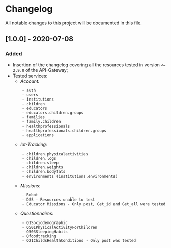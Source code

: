 # Changelog
All notable changes to this project will be documented in this file.

## [1.0.0] - 2020-07-08
### Added
- Insertion of the changelog covering all the resources tested in version `<= 2.9.0` of the API-Gateway;
- Tested services:
    - *Account:*
    ```
        - auth
        - users
        - institutions
        - children
        - educators
        - educators.children.groups
        - families
        - family.children
        - healthprofessionals
        - healthprofessionals.children.groups
        - applications
    ``` 
    - *Iot-Tracking:*
    ```
        - children.physicalactivities
        - children.logs
        - children.sleep
        - children.weights
        - children.bodyfats
        - environments (institutions.environments)
    ```   
    - *Missions:*
    ```
        - Robot
        - DSS - Resources unable to test
        - Educator Missions - Only post, Get_id and Get_all were tested
    ```
   - *Questionnaires:*
    ```
        - Q1Sociodemographic
        - Q501PhysicalActivityForChildren
        - Q503SleepingHabits
        - Qfoodtracking
        - Q21ChildsHealthConditions - Only post was tested
    ```
